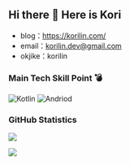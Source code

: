 ## Hi there 👋 Here is Kori

- blog：<https://korilin.com/>
- email：korilin.dev@gmail.com
- okjike：korilin

### Main Tech Skill Point 💣

![Kotlin](https://img.shields.io/badge/-Kotlin-0095D5?style=flat-square&logo=Kotlin&logoColor=fff)
![Andriod](https://img.shields.io/badge/-Android-3DDC84?style=flat-square&logo=Android&logoColor=fff)

### GitHub Statistics

[![](https://github-readme-stats.vercel.app/api?username=korilin&show_icons=true&hide_title=false&line_height=30&theme=city_lights)](https://github.com/anuraghazra/github-readme-stats)

[![](https://github-readme-stats.vercel.app/api/top-langs/?username=korilin&theme=city_lights&layout=compact&card_width=450&langs_count=10&hide=html,css)](https://github.com/anuraghazra/github-readme-stats)
